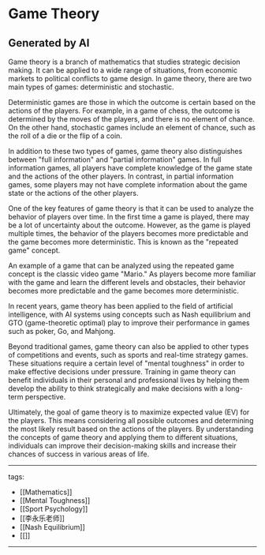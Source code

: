# Game Theory

## Generated by AI
Game theory is a branch of mathematics that studies strategic decision making. It can be applied to a wide range of situations, from economic markets to political conflicts to game design. In game theory, there are two main types of games: deterministic and stochastic.

Deterministic games are those in which the outcome is certain based on the actions of the players. For example, in a game of chess, the outcome is determined by the moves of the players, and there is no element of chance. On the other hand, stochastic games include an element of chance, such as the roll of a die or the flip of a coin.

In addition to these two types of games, game theory also distinguishes between "full information" and "partial information" games. In full information games, all players have complete knowledge of the game state and the actions of the other players. In contrast, in partial information games, some players may not have complete information about the game state or the actions of the other players.

One of the key features of game theory is that it can be used to analyze the behavior of players over time. In the first time a game is played, there may be a lot of uncertainty about the outcome. However, as the game is played multiple times, the behavior of the players becomes more predictable and the game becomes more deterministic. This is known as the "repeated game" concept.

An example of a game that can be analyzed using the repeated game concept is the classic video game "Mario." As players become more familiar with the game and learn the different levels and obstacles, their behavior becomes more predictable and the game becomes more deterministic.

In recent years, game theory has been applied to the field of artificial intelligence, with AI systems using concepts such as Nash equilibrium and GTO (game-theoretic optimal) play to improve their performance in games such as poker, Go, and Mahjong.

Beyond traditional games, game theory can also be applied to other types of competitions and events, such as sports and real-time strategy games. These situations require a certain level of "mental toughness" in order to make effective decisions under pressure. Training in game theory can benefit individuals in their personal and professional lives by helping them develop the ability to think strategically and make decisions with a long-term perspective.

Ultimately, the goal of game theory is to maximize expected value (EV) for the players. This means considering all possible outcomes and determining the most likely result based on the actions of the players. By understanding the concepts of game theory and applying them to different situations, individuals can improve their decision-making skills and increase their chances of success in various areas of life.



---
tags:
  - [[Mathematics]]
  - [[Mental Toughness]]
  - [[Sport Psychology]]
  - [[李永乐老师]]
  - [[Nash Equilibrium]]
  - [[]]
---
